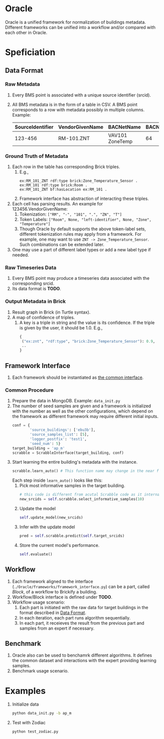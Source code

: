 # Oracle
Oracle is a unified framework for normalization of buildings metadata. Different frameworks can be unified into a workflow and/or compared with each other in Oracle.


# Speficiation

## <a name="data_format"></a>Data Format

### Raw Metadata
1. Every BMS point is associated with a unique source identifier (srcid).
2. All BMS metadata is in the form of a table in CSV. A BMS point corresponds to a row with metadata possibly in multiple columns. Example:

    | SourceIdentifier | VendorGivenName | BACNetName      | BACNetUnit |
    |------------------|-----------------|-----------------|------------|
    | 123-456          | RM-101.ZNT      | VAV101 ZoneTemp | 64         |

### Ground Truth of Metadata
1. Each row in the table has corresponding Brick triples. 
    1. E.g.,
        ```turtle
        ex:RM_101_ZNT rdf:type brick:Zone_Temperature_Sensor .
        ex:RM_101 rdf:type brick:Room .
        ex:RM_101_ZNT bf:hasLocation ex:RM_101 .
        ```  
    2. Framework interface has abstraction of interacting these triples.
2. Each cell has parsing results. An example for 123456.VendorGivenName:
    1. Tokenization: ``["RM", "-", "101", ".", "ZN", "T"]``
    2. Token Labels: ``["Room", None, "left-identifier", None, "Zone", "Temperature"]``  
    3. Though Oracle by default supports the above token-label sets, different tokenization rules may apply from a framework. For example, one may want to use ``ZNT -> Zone_Temperature_Sensor``. Such combinations can be extended later.
3. One may use a part of different label types or add a new label type if needed. 

### Raw Timeseries Data
1. Every BMS point may produce a timeseries data associated with the corresponding srcid.
2. Its data format is **TODO**.

### Output Metadata in Brick
1. Result graph in Brick (in Turtle syntax).
2. A map of confidence of triples.
    1. A key is a triple in string and the value is its confidence. If the triple is given by the user, it should be 1.0. E.g.,
        ```python
       {
         ("ex:znt", "rdf:type", "brick:Zone_Temperature_Sensor"): 0.9,
         ..
       }
       ```

## Framework Interface
1. Each framework should be instantiated as [the common interface](https://github.com/jbkoh/oracle/blob/master/Oracle/frameworks/framework_interface.py).

### Common Procedure
1. Prepare the data in MongoDB. Example: ``data_init.py``
2. The number of seed samples are given and a framework is initialized with the number as well as the other configurations, which depend on the framework as different framework may require different initial inputs.  
    ```python
    conf = {
            'source_buildings': ['ebu3b'],
            'source_samples_list': [5],
            'logger_postfix': 'test1',
            'seed_num': 5}
    target_building = 'ap_m'
    scrabble = ScrabbleInterface(target_building, conf)
    ```
3. Start learning the entire building's metadata with the instance.  
    ```python
    scrabble.learn_auto() # This function name may change in the near future.
    ```
    Each step inside ``learn_auto()`` looks like this:
    1. Pick most informative samples in the target building.  
        ```python
        # this code is different from acutal Scrabble code as it internally contains all the process.
        new_srcids = self.scrabble.select_informative_samples(10)
        ``` 
    2. Update the model  
        ```python
        self.update_model(new_srcids)
        ```
    3. Infer with the update model
        ```python
        pred = self.scrabble.predict(self.target_srcids)
        ```
    4. Store the current model's performance. 
        ```python
        self.evaluate()
        ```

## Workflow
1. Each framework aligned to the interface (``./Oracle/frameworks/framework_interface.py``) can be a part, called *Block*, of a workflow to Brickify a building.
2. Workflow/Block interface is defined under **TODO**.
3. Workflow usage scenario:
    1. Each part is initiated with the raw data for target buildings in the format described in [Data Format](#data_format).
    2. In each iteration, each part runs algorithm sequentially.
    3. In each part, it receieves the result from the previous part and samples from an expert if necessary.

## Benchmark
1. Oracle also can be used to benchamrk different algorithms. It defines the common dataset and interactions with the expert providing learning samples.
2. Benchmark usage scenario.


# Examples

1. Initialize data 
    ```bash
    python data_init.py -b ap_m
    ```

2. Test with Zodiac
    ```bash
    python test_zodiac.py
    ```
